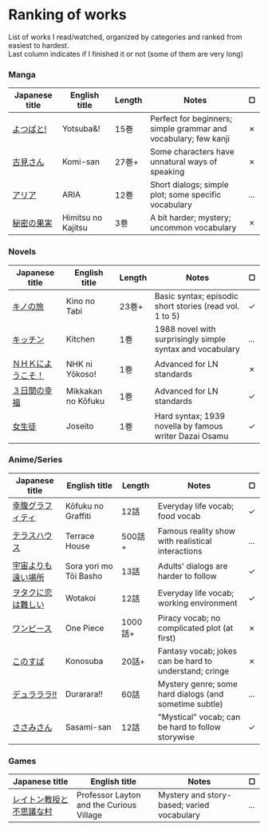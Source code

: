 # Ranking of works

List of works I read/watched, organized by categories and ranked from easiest to hardest.<br>
Last column indicates if I finished it or not (some of them are very long)

### Manga

| Japanese title | English title | Length | Notes | ▢
| ----------- | ----------- | ----------- | ----------- | -----------
| [よつばと!](https://anilist.co/manga/30104/) | Yotsuba&! | 15巻 | Perfect for beginners; simple grammar and vocabulary; few kanji | ✗
| [古見さん](https://anilist.co/manga/97852/) | Komi-san | 27巻+ | Some characters have unnatural ways of speaking | ✗
| [アリア](https://anilist.co/manga/30081/ARIA/) | ARIA | 12巻 | Short dialogs; simple plot; some specific vocabulary | ...
| [秘密の果実](https://anilist.co/manga/116835/) | Himitsu no Kajitsu | 3巻 | A bit harder; mystery; uncommon vocabulary | ✗

### Novels

| Japanese title | English title | Length | Notes | ▢
| ----------- | ----------- | ----------- | ----------- | -----------
| [キノの旅](https://anilist.co/manga/30399/the-Beautiful-World/) | Kino no Tabi | 23巻+ | Basic syntax; episodic short stories (read vol. 1 to 5) | ✓
| [キッチン](https://www.goodreads.com/book/show/50144.Kitchen) | Kitchen | 1巻 | 1988 novel with surprisingly simple syntax and vocabulary | ...
| [ＮＨＫにようこそ！](https://anilist.co/manga/35249/) | NHK ni Yōkoso! | 1巻 | Advanced for LN standards | ✗
| [３日間の幸福](https://anilist.co/manga/98361/) | Mikkakan no Kōfuku | 1巻 | Advanced for LN standards | ✓
| [女生徒](https://www.goodreads.com/book/show/17854977-joseito) | Joseito | 1巻 | Hard syntax; 1939 novella by famous writer Dazai Osamu | ✓

### Anime/Series

| Japanese title | English title | Length | Notes | ▢
| ----------- | ----------- | ----------- | ----------- | -----------
| [幸腹グラフィティ](https://anilist.co/anime/20744/) | Kōfuku no Graffiti | 12話 | Everyday life vocab; food vocab | ✓
| [テラスハウス](https://en.wikipedia.org/wiki/Terrace_House) | Terrace House | 500話+ | Famous reality show with realistical interactions | ...
| [宇宙よりも遠い場所](https://anilist.co/anime/99426/) | Sora yori mo Tōi Basho | 13話 | Adults' dialogs are harder to follow | ✓
| [ヲタクに恋は難しい](https://anilist.co/anime/99578/) | Wotakoi | 12話 | Everyday life vocab; working environment | ✓
| [ワンピース](https://anilist.co/anime/21/ONE-PIECE/) | One Piece | 1000話+ | Piracy vocab; no complicated plot (at first) | ✗
| [このすば](https://anilist.co/anime/21202/) | Konosuba | 20話+ | Fantasy vocab; jokes can be hard to understand; cringe | ✗
| [デュラララ!!](https://anilist.co/anime/6746/) | Durarara!! | 60話 | Mystery genre; some hard dialogs (and sometime subtle) | ...
| [ささみさん](https://anilist.co/anime/14515/) | Sasami-san | 12話 | "Mystical" vocab; can be hard to follow storywise | ✓

### Games

| Japanese title | English title | Notes | ▢
| ----------- | ----------- | ----------- | -----------
| [レイトン教授と不思議な村](https://ja.wikipedia.org/wiki/%E3%83%AC%E3%82%A4%E3%83%88%E3%83%B3%E6%95%99%E6%8E%88%E3%81%A8%E4%B8%8D%E6%80%9D%E8%AD%B0%E3%81%AA%E7%94%BA) | Professor Layton and the Curious Village | Mystery and story-based; varied vocabulary | ...

